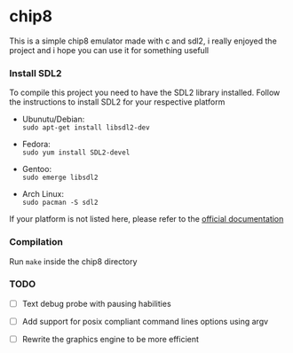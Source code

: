 # chip8

This is a simple chip8 emulator made with c and sdl2, i really enjoyed the project
and i hope you can use it for something usefull

### Install SDL2

To compile this project you need to have the SDL2 library installed. Follow the 
instructions to install SDL2 for your respective platform

- Ubunutu/Debian:\
    `sudo apt-get install libsdl2-dev`

- Fedora:\
    `sudo yum install SDL2-devel`

- Gentoo:\
    `sudo emerge libsdl2`

- Arch Linux:\
    `sudo pacman -S sdl2`

If your platform is not listed here, please refer to the [official documentation](https://wiki.libsdl.org/Installation)

### Compilation

Run `make` inside the chip8 directory

### TODO
   - [ ] Text debug probe with pausing habilities

   - [ ] Add support for posix compliant command lines options using argv

   - [ ] Rewrite the graphics engine to be more efficient
